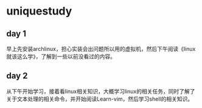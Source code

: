 # uniquestudy
## day 1
早上先安装archlinux，担心实装会出问题所以用的虚拟机，然后下午阅读《linux就该这么学》，了解到一些以前没看过的内容。

## day 2
从下午开始学习，接着看linux相关知识，大概学习linux的相关任务，同时了解了关于文本处理的相关命令，并开始阅读Learn-vim，然后学习shell的相关知识。
